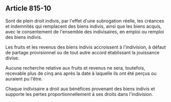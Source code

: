 Article 815-10
----
Sont de plein droit indivis, par l'effet d'une subrogation réelle, les créances
et indemnités qui remplacent des biens indivis, ainsi que les biens acquis, avec
le consentement de l'ensemble des indivisaires, en emploi ou remploi des biens
indivis.

Les fruits et les revenus des biens indivis accroissent à l'indivision, à défaut
de partage provisionnel ou de tout autre accord établissant la jouissance
divise.

Aucune recherche relative aux fruits et revenus ne sera, toutefois, recevable
plus de cinq ans après la date à laquelle ils ont été perçus ou auraient pu
l'être.

Chaque indivisaire a droit aux bénéfices provenant des biens indivis et supporte
les pertes proportionnellement à ses droits dans l'indivision.
